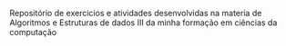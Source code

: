 Repositório de exercicios e atividades desenvolvidas na materia de Algoritmos e Estruturas de dados III da minha formação em ciências da computação

